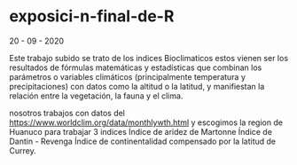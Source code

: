 # exposici-n-final-de-R
20 - 09 - 2020

Este trabajo subido se trato de los indices Bioclimaticos
estos vienen ser los resultados de fórmulas matemáticas y estadísticas
que combinan los parámetros o variables climáticos (principalmente temperatura y precipitaciones)
con datos como la altitud o la latitud, y manifiestan la relación entre la vegetación, la fauna y el clima.

nosotros trabajos con datos del https://www.worldclim.org/data/monthlywth.html  y escogimos la region de  Huanuco para trabajar 3 indices 
Índice de aridez de Martonne
Índice de Dantin - Revenga
Índice de continentalidad compensado por la latitud de Currey.
